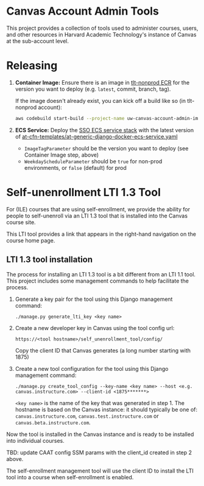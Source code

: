 # Canvas Account Admin Tools

This project provides a collection of tools used to administer courses, users, and other resources in Harvard Academic Technology's instance of Canvas at the sub-account level.


# Releasing

1. **Container Image:** Ensure there is an image in [tlt-nonprod ECR](https://console.aws.amazon.com/ecr/repositories/private/482956169056/uw/canvas-account-admin?region=us-east-1) for the version you want to deploy (e.g. `latest`, commit, branch, tag).

    If the image doesn't already exist, you can kick off a build like so (in tlt-nonprod account):
    ```sh
    aws codebuild start-build --project-name uw-canvas-account-admin-image-build --source-version <git-ref>
    ```

2. **ECS Service:** Deploy the [SSO ECS service stack](https://console.aws.amazon.com/cloudformation/#/stacks?filteringStatus=active&filteringText=uw-canvas-account-admin-tools-ecs-service&viewNested=true&hideStacks=false) with the latest version of [at-cfn-templates/at-generic-django-docker-ecs-service.yaml](https://github.huit.harvard.edu/HUIT/at-cfn-templates/blob/master/at-generic-django-docker-ecs-service.yaml)
    * `ImageTagParameter` should be the version you want to deploy (see Container Image step, above)
    * `WeekdayScheduleParameter` should be `true` for non-prod environments, or `false` (default) for prod


# Self-unenrollment LTI 1.3 Tool

For (ILE) courses that are using self-enrollment, we provide the ability for people to self-unenroll via an LTI 1.3 tool that is installed into the Canvas course site.

This LTI tool provides a link that appears in the right-hand navigation on the course home page.

## LTI 1.3 tool installation

The process for installing an LTI 1.3 tool is a bit different from an LTI 1.1 tool. This project includes some management commands to help facilitate the process.

1. Generate a key pair for the tool using this Django management command:

    ```./manage.py generate_lti_key <key name>```

2. Create a new developer key in Canvas using the tool config url:

    ```https://<tool hostname>/self_unenrollment_tool/config/```

    Copy the client ID that Canvas generates (a long number starting with 1875)

3. Create a new tool configuration for the tool using this Django management command:

    ```./manage.py create_tool_config --key-name <key name> --host <e.g. canvas.instructure.com> --client-id <1875*******>```

    `<key name>` is the name of the key that was generated in step 1. The hostname is based on the Canvas instance: it should typically be one of: `canvas.instructure.com`, `canvas.test.instructure.com` or `canvas.beta.instructure.com`.

Now the tool is installed in the Canvas instance and is ready to be installed into individual courses.

TBD: update CAAT config SSM params with the client_id created in step 2 above.

The self-enrollment management tool will use the client ID to install the LTI tool into a course when self-enrollment is enabled.
